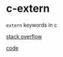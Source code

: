 # c-extern

`extern` keywords in c

[stack overflow](https://stackoverflow.com/questions/1433204/how-do-i-use-extern-to-share-variables-between-source-files)

[code](https://github.com/jleffler/soq/tree/master/src/so-0143-3204)